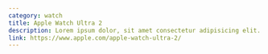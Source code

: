 ```yaml
---
category: watch
title: Apple Watch Ultra 2
description: Lorem ipsum dolor, sit amet consectetur adipisicing elit. Quo ipsum accusamus reprehenderit, nihil eligendi molestiae, harum iure iusto reiciendis.
link: https://www.apple.com/apple-watch-ultra-2/
---
```

